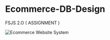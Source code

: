 # Ecommerce-DB-Design
FSJS 2.O ( ASSIGNMENT )

![Ecommerce Website System](https://user-images.githubusercontent.com/97457589/229272581-50abfb48-451d-4ef1-81d8-4c24b8285610.png)
